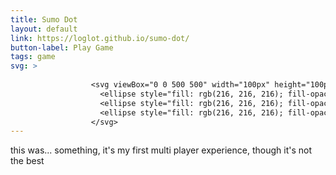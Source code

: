```yaml
---
title: Sumo Dot
layout: default
link: https://loglot.github.io/sumo-dot/
button-label: Play Game
tags: game
svg: >
    
                  <svg viewBox="0 0 500 500" width="100px" height="100px">
                    <ellipse style="fill: rgb(216, 216, 216); fill-opacity: 0; stroke-width: 13px; stroke: rgb(255, 255, 255);" cx="241.592" cy="247.712" rx="223.705" ry="223.705"></ellipse>
                    <ellipse style="fill: rgb(216, 216, 216); fill-opacity: 0; stroke-width: 13px; stroke: rgb(255, 255, 255);" cx="141.427" cy="315.1" rx="61.192" ry="61.192"></ellipse>
                    <ellipse style="fill: rgb(216, 216, 216); fill-opacity: 0; stroke-width: 13px; stroke: rgb(255, 255, 255);" cx="349.474" cy="177.61" rx="61.668" ry="61.668"></ellipse>
                  </svg>
---
```

this was... something, it's my first multi player experience, though it's not the best